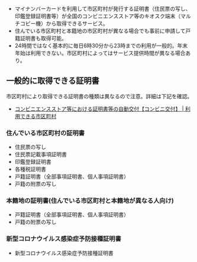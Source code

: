 - マイナンバーカードを利用して市区町村が発行する証明書（住民票の写し、印鑑登録証明書等）が全国のコンビニエンスストア等のキオスク端末（マルチコピー機）から取得できるサービス。
- 住んでいる市区町村と本籍地の市区町村が異なる場合でも事前に申請して戸籍証明書も取得可能。
- 24時間ではなく基本的に毎日6時30分から23時までの利用が一般的。年末年始は利用できない。市区町村によってはサービス提供時間が異なる場合あり。

## 一般的に取得できる証明書
市区町村により取得できる証明書の種類は異なるので注意。詳細は下記を確認。
- [コンビニエンスストア等における証明書等の自動交付【コンビニ交付】 | 利用できる市区町村](https://www.lg-waps.go.jp/01-04.html)

### 住んでいる市区町村の証明書
- 住民票の写し
-   住民票記載事項証明書
-   印鑑登録証明書
-   各種税証明書
-   戸籍証明書（全部事項証明書、個人事項証明書）
-   戸籍の附票の写し

### 本籍地の証明書(住んでいる市区町村と本籍地が異なる人向け)
-   戸籍証明書（全部事項証明書、個人事項証明書）
-   戸籍の附票の写し

### 新型コロナウイルス感染症予防接種証明書
-   新型コロナウイルス感染症予防接種証明書